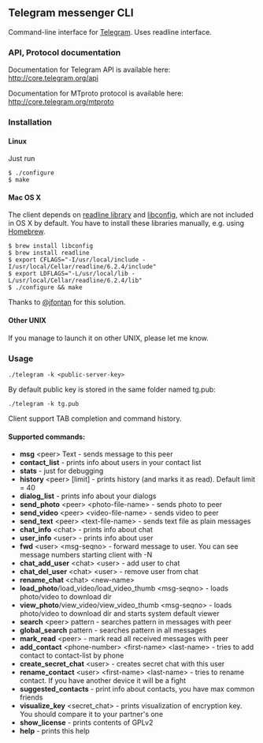 ## Telegram messenger CLI

Command-line interface for [Telegram](http://telegram.org). Uses readline interface.

### API, Protocol documentation

Documentation for Telegram API is available here: http://core.telegram.org/api

Documentation for MTproto protocol is available here: http://core.telegram.org/mtproto

### Installation

#### Linux

Just run

    $ ./configure
    $ make


#### Mac OS X

The client depends on [readline library](http://cnswww.cns.cwru.edu/php/chet/readline/rltop.html) and [libconfig](http://www.hyperrealm.com/libconfig/), which are not included in OS X by default. You have to install these libraries manually, e.g. using [Homebrew](http://brew.sh/).

    $ brew install libconfig
    $ brew install readline
    $ export CFLAGS="-I/usr/local/include -I/usr/local/Cellar/readline/6.2.4/include"
    $ export LDFLAGS="-L/usr/local/lib -L/usr/local/Cellar/readline/6.2.4/lib"
    $ ./configure && make
    
Thanks to [@jfontan](https://github.com/vysheng/tg/issues/3#issuecomment-28293731) for this solution.
    
#### Other UNIX

If you manage to launch it on other UNIX, please let me know.


### Usage

    ./telegram -k <public-server-key>
    
By default public key is stored in the same folder named tg.pub:

    ./telegram -k tg.pub

Client support TAB completion and command history.
  
#### Supported commands:

* **msg** \<peer\> Text - sends message to this peer
* **contact_list** - prints info about users in your contact list
* **stats** - just for debugging 
* **history** \<peer\> [limit] - prints history (and marks it as read). Default limit = 40
* **dialog_list** - prints info about your dialogs
* **send_photo** \<peer\> \<photo-file-name\> - sends photo to peer
* **send_video** \<peer\> \<video-file-name\> - sends video to peer
* **send_text** \<peer\> \<text-file-name> - sends text file as plain messages
* **chat_info** \<chat\> - prints info about chat
* **user_info** \<user\> - prints info about user
* **fwd** \<user\> \<msg-seqno\> - forward message to user. You can see message numbers starting client with -N
* **chat_add_user** \<chat\> \<user\> - add user to chat
* **chat_del_user** \<chat\> \<user\> - remove user from chat
* **rename_chat** \<chat\> \<new-name\>
* **load_photo**/load_video/load_video_thumb \<msg-seqno\> - loads photo/video to download dir
* **view_photo**/view_video/view_video_thumb \<msg-seqno\> - loads photo/video to download dir and starts system default viewer
* **search** \<peer\> pattern - searches pattern in messages with peer
* **global_search** pattern - searches pattern in all messages
* **mark_read** \<peer\> - mark read all received messages with peer
* **add_contact** \<phone-number\> \<first-name\> \<last-name\> - tries to add contact to contact-list by phone
* **create_secret_chat** \<user\> - creates secret chat with this user
* **rename_contact** \<user\> \<first-name\> \<last-name\> - tries to rename contact. If you have another device it will be a fight
* **suggested_contacts** - print info about contacts, you have max common friends
* **visualize_key** \<secret_chat\> - prints visualization of encryption key. You should compare it to your partner's one
* **show_license** - prints contents of GPLv2
* **help** - prints this help
